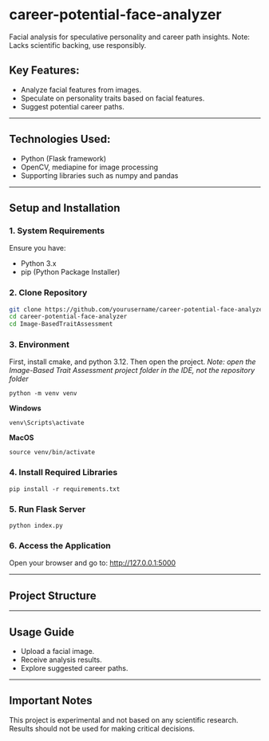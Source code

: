 # career-potential-face-analyzer
Facial analysis for speculative personality and career path insights. Note: Lacks scientific backing, use responsibly.

## Key Features:
- Analyze facial features from images.
- Speculate on personality traits based on facial features.
- Suggest potential career paths.

---

## Technologies Used:
- Python (Flask framework)
- OpenCV, mediapine for image processing
- Supporting libraries such as numpy and pandas

---

## Setup and Installation

### 1. System Requirements
Ensure you have:
- Python 3.x
- pip (Python Package Installer)

### 2. Clone Repository
```bash
git clone https://github.com/yourusername/career-potential-face-analyzer.git
cd career-potential-face-analyzer
cd Image-BasedTraitAssessment
```

### 3. Environment
First, install cmake, and python 3.12.
Then open the project.
*Note: open the Image-Based Trait Assessment project folder in the IDE, not the repository folder*
```
python -m venv venv
```

**Windows**
```
venv\Scripts\activate 
```

**MacOS**
```
source venv/bin/activate
```


### 4. Install Required Libraries
```
pip install -r requirements.txt
```

### 5. Run Flask Server
```
python index.py
```

### 6. Access the Application
Open your browser and go to: http://127.0.0.1:5000

---

## Project Structure

---

## Usage Guide

- Upload a facial image.
- Receive analysis results.
- Explore suggested career paths.

---

## Important Notes
This project is experimental and not based on any scientific research. Results should not be used for making critical decisions.

